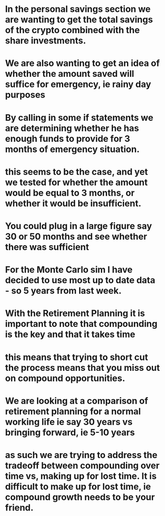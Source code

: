 # In the personal savings section we are wanting to get the total savings of the crypto combined with the share investments. 
# We are also wanting to get an idea of whether the amount saved will suffice for emergency, ie rainy day purposes
# By calling in some if statements we are determining whether he has enough funds to provide for 3 months of emergency situation.  
# this seems to be the case, and yet we tested for whether the amount would be equal to 3 months, or whether it would be insufficient. 
# You could plug in a large figure say 30 or 50 months and see whether there was sufficient 


# For the Monte Carlo sim I have decided to use most up to date data - so 5 years from last week. 
# With the Retirement Planning it is important to note that compounding is the key and that it takes time
# this means that trying to short cut the process means that you miss out on compound opportunities.
# We are looking at a comparison of retirement planning for a normal working life ie say 30 years vs bringing forward, ie 5-10 years
# as such we are trying to address the tradeoff between compounding over time vs, making up for lost time. It is difficult to make up for lost time, ie compound growth needs to be your friend.  